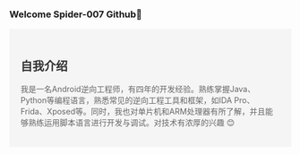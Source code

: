 ###  Welcome Spider-007 Github👋

<div style="background-color: #f5f5f5; padding: 20px;">
  <h2 style="color: #333;">自我介绍</h2>
  <p style="color: #666;">我是一名Android逆向工程师，有四年的开发经验。熟练掌握Java、Python等编程语言，熟悉常见的逆向工程工具和框架，如IDA Pro、Frida、Xposed等。同时，我也对单片机和ARM处理器有所了解，并且能够熟练运用脚本语言进行开发与调试。对技术有浓厚的兴趣 😊</p >
</div>
